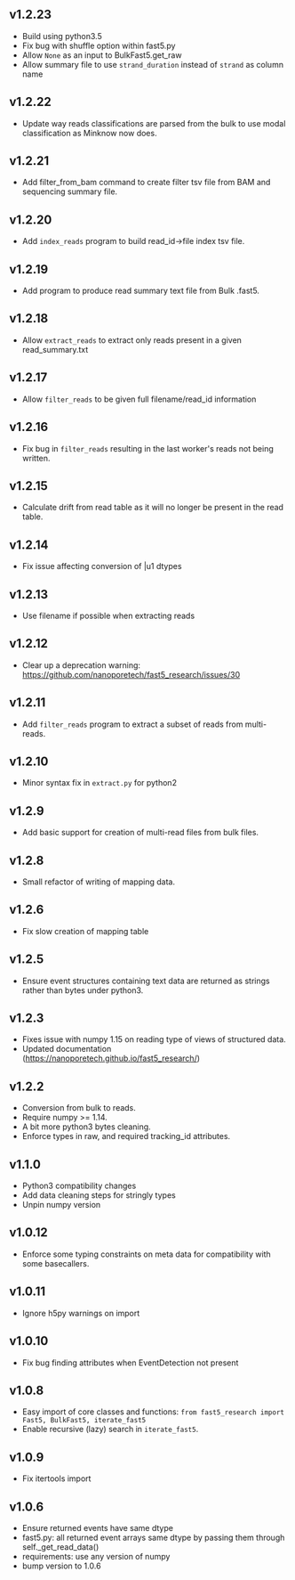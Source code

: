 v1.2.23
-------
* Build using python3.5
* Fix bug with shuffle option within fast5.py
* Allow `None` as an input to BulkFast5.get_raw
* Allow summary file to use `strand_duration` instead of `strand` as column name

v1.2.22
-------
* Update way reads classifications are parsed from the bulk to use modal classification as Minknow now does.

v1.2.21
-------
* Add filter_from_bam command to create filter tsv file from BAM and sequencing summary file.

v1.2.20
-------
* Add `index_reads` program to build read_id->file index tsv file.

v1.2.19
-------
* Add program to produce read summary text file from Bulk .fast5.

v1.2.18
-------
* Allow `extract_reads` to extract only reads present in a given read_summary.txt

v1.2.17
-------
* Allow `filter_reads` to be given full filename/read_id information

v1.2.16
-------
* Fix bug in `filter_reads` resulting in the last worker's reads not being written. 

v1.2.15
-------
* Calculate drift from read table as it will no longer be present in the read table.

v1.2.14
-------
* Fix issue affecting conversion of |u1 dtypes

v1.2.13
-------
* Use filename if possible when extracting reads

v1.2.12
-------
* Clear up a deprecation warning: https://github.com/nanoporetech/fast5_research/issues/30

v1.2.11
-------
* Add `filter_reads` program to extract a subset of reads from multi-reads.

v1.2.10
-------
* Minor syntax fix in `extract.py` for python2

v1.2.9
------
* Add basic support for creation of multi-read files from bulk files.

v1.2.8
------
* Small refactor of writing of mapping data.

v1.2.6
------
* Fix slow creation of mapping table

v1.2.5
------
* Ensure event structures containing text data are returned as strings rather than bytes under python3.

v1.2.3
------
* Fixes issue with numpy 1.15 on reading type of views of structured data.
* Updated documentation (https://nanoporetech.github.io/fast5_research/)

v1.2.2
------
* Conversion from bulk to reads.
* Require numpy >= 1.14.
* A bit more python3 bytes cleaning.
* Enforce types in raw, and required tracking_id attributes.

v1.1.0
------
* Python3 compatibility changes
* Add data cleaning steps for stringly types
* Unpin numpy version

v1.0.12
-------
* Enforce some typing constraints on meta data for compatibility with some basecallers.

v1.0.11
-------
* Ignore h5py warnings on import

v1.0.10
-------
* Fix bug finding attributes when EventDetection not present

v1.0.8
------
* Easy import of core classes and functions:
    `from fast5_research import Fast5, BulkFast5, iterate_fast5`
* Enable recursive (lazy) search in `iterate_fast5`.

v1.0.9
------
* Fix itertools import

v1.0.6
------
* Ensure returned events have same dtype
* fast5.py: all returned event arrays same dtype by passing them through self._get_read_data()
* requirements: use any version of numpy
* bump version to 1.0.6 
